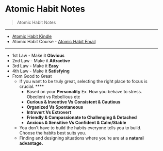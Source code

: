 # Atomic Habit Notes 

> Atomic Habit Notes
---
- [Atomic Habit Kindle](https://read.amazon.com/?asin=B07D23CFGR&ref_=kwl_kr_iv_rec_9) 
- Atomic Habit Course - [Atomic Habit Email](https://mail.google.com/mail/u/1/#inbox)
---

- 1st Law - Make it **Obvious**
- 2nd Law - Make it **Attractive**
- 3rd Law - Make it **Easy**
- 4th Law - Make it **Satisfying**  
- From Good to Great
    - If you want to be truly great, selecting the right place to focus is crucial. ****
        - Based on your **Personality** Ex. How you behave to stress. Obedient vs Rebellious etc 
        - **Curious & Inventive Vs Consistent & Cautious**
        - **Organized Vs Spontaneous**
        - **Introvert Vs Extrovert**
        - **Friendly & Compassionate to Challenging & Detached** 
        - **Anxious & Sensitive Vs Confident & Calm/Stable**
    - You don't have to build the habits everyone tells you to build. Choose the habits best suits you.
    - Finding and designing situations where you're are at a **natural advantage.** 
    